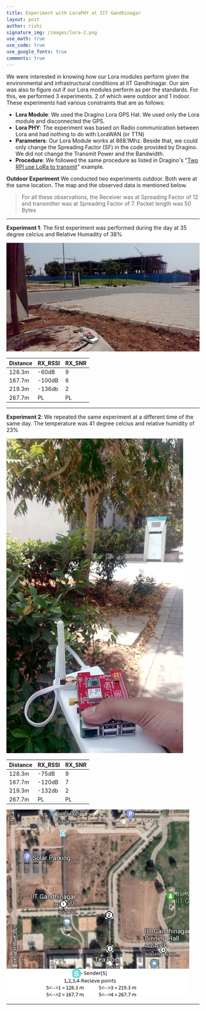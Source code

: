 ```yaml
---
title: Experiment with LoraPHY at IIT Gandhinagar
layout: post
author: rishi
signature_img: /images/lora-2.png
use_math: true
use_code: true
use_google_fonts: true
comments: true
---
```

We were interested in knowing how our Lora modules perform given the environmental and infrastructural conditions at IIT Gandhinagar. Our aim was also to figure out if our Lora modules perform as per the standards. For this, we performed 3 experiments. 2 of which were outdoor and 1 indoor. These experiments had various constraints that are as follows:

- **Lora Module**: We used the Dragino Lora GPS Hat. We used only the Lora module and disconnected the GPS.
- **Lora PHY**: The experiment was based on Radio communication between Lora and had nothing to do with LoraWAN (or TTN)
- **Parameters**: Our Lora Module works at 868.1Mhz. Beside that, we could only change the Spreading Factor (SF) in the code provided by Dragino. We did not change the Transmit Power and the Bandwidth.
- **Procedure**: We followed the same procedure as listed in Dragino's "[Two RPI use LoRa to transmit](https://wiki.dragino.com/index.php?title=Lora/GPS_HAT#Example3_--_Two_RPI_use_LoRa_to_transmit)" example.

**Outdoor Experiment**
We conducted two experiments outdoor. Both were at the same location. The map and the observed data is mentioned below.



>For all these observations, the Receiver was at Spreading Factor of 12 and transmitter was at Spreading Factor of 7. Packet length was 50 Bytes
>
---

**Experiment 1**: The first experiment was performed during the day at 35 degree celcius and Relative Humadity of 38%

![](/images/lora-2.jpg)


|  Distance | RX_RSSI  |  RX_SNR |
|---|---|---|
|  128.3m |  -60dB |  9 |
|  167.7m |  -100dB |  6 |
|  219.3m |  -136db | 2  |
|  267.7m  |  PL | PL  |

---

**Experiment 2**: We repeated the same experiment at a different time of the same day. The temperature was 41 degree celcius and relative humidity of 23%

![](/images/lora-1.jpg)

|  Distance | RX_RSSI  |  RX_SNR |
|---|---|---|
|  128.3m  |  -75dB |  9 |
|  167.7m |  -120dB |  7 |
|  219.3m |  -132db | 2  |
|  267.7m  |  PL | PL  |


![](/images/lora-map.png)


---
